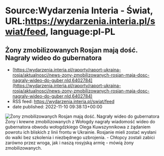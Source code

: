 # Source:Wydarzenia Interia - Świat, URL:https://wydarzenia.interia.pl/swiat/feed, language:pl-PL

## Żony zmobilizowanych Rosjan mają dość. Nagrały wideo do gubernatora
 - [https://wydarzenia.interia.pl/raporty/raport-ukraina-rosja/aktualnosci/news-zony-zmobilizowanych-rosjan-maja-dosc-nagraly-wideo-do-guber,nId,6402784](https://wydarzenia.interia.pl/raporty/raport-ukraina-rosja/aktualnosci/news-zony-zmobilizowanych-rosjan-maja-dosc-nagraly-wideo-do-guber,nId,6402784)
 - RSS feed: https://wydarzenia.interia.pl/swiat/feed
 - date published: 2022-11-10 09:38:13+00:00

<p><a href="https://wydarzenia.interia.pl/raporty/raport-ukraina-rosja/aktualnosci/news-zony-zmobilizowanych-rosjan-maja-dosc-nagraly-wideo-do-guber,nId,6402784"><img align="left" alt="Żony zmobilizowanych Rosjan mają dość. Nagrały wideo do gubernatora" src="https://i.iplsc.com/zony-zmobilizowanych-rosjan-maja-dosc-nagraly-wideo-do-guber/000GBM9ET435GUX4-C321.jpg" /></a>Żony i krewne zmobilizowanych z Wołogdy nagrały wiadomość wideo do gubernatora obwodu wołogdzkiego Olega Kuwszynnikowa z żądaniem powrotu ich bliskich z linii frontu w Ukrainie. Rosjanie mieli zostać wysłani do walki bez szkolenia i niezbędnego uzbrojenia. - Chłopcy zostali zabici zarówno przez wroga, jak i naszą rosyjską armię - mówią żony zmobilizowanych.</p><br clear="all" />

